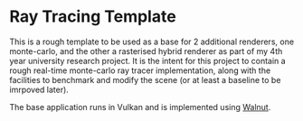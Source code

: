 # Ray Tracing Template

This is a rough template to be used as a base for 2 additional renderers, one monte-carlo, and the other a rasterised hybrid renderer as part of my 4th year university research project. It is the intent for this project to contain a rough real-time monte-carlo ray tracer implementation, along with the facilities to benchmark and modify the scene (or at least a baseline to be imrpoved later).

The base application runs in Vulkan and is implemented using [Walnut](https://github.com/TheCherno/Walnut).